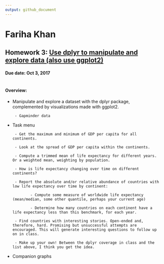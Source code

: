```yaml
---
output: github_document
---
```

# Fariha Khan 

## Homework 3: [Use dplyr to manipulate and explore data (also use ggplot2)](http://stat545.com/hw03_dplyr-and-more-ggplot2.html)
#### Due date: Oct 3, 2017

#
#### **Overview:**

 - Manipulate and explore a dataset with the dplyr package, complemented by visualizations made with ggplot2.
 
        - Gapminder data
       
 - Task menu
 
        - Get the maximum and minimum of GDP per capita for all continents.

        - Look at the spread of GDP per capita within the continents.

        - Compute a trimmed mean of life expectancy for different years. Or a weighted mean, weighting by population.

        - How is life expectancy changing over time on different continents?

        - Report the absolute and/or relative abundance of countries with low life expectancy over time by continent:
      
               - Compute some measure of worldwide life expectancy (mean/median, some other quantile, perhaps your current age)
            
               - Determine how many countries on each continent have a life expectancy less than this benchmark, for each year.

        - Find countries with interesting stories. Open-ended and, therefore, hard. Promising but unsuccessful attempts are encouraged. This will generate interesting questions to follow up on in class.

        - Make up your own! Between the dplyr coverage in class and the list above, I think you get the idea.
       
 - Companion graphs